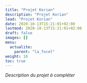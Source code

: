 ```yaml
---
title: "Projet Korian"
description: "Projet Korian"
lead: "Projet Korian"
date: 2020-10-13T15:21:01+02:00
lastmod: 2020-10-13T15:21:01+02:00
draft: false
images: []
menu:
  actualite:
    parent: "la_focel"
weight: 10
toc: true
---
```


*Description du projet à compléter*

